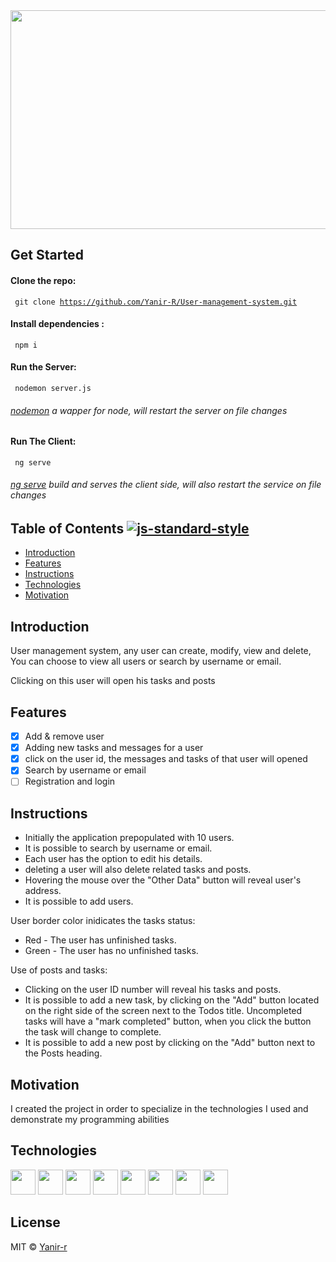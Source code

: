 <img src=https://www.kindpng.com/picc/m/237-2374954_smart-warehouse-management-system-technologies-logo-end-user.png width="900" height="350" />

## Get Started
 #### Clone the repo:
<code> git clone https://github.com/Yanir-R/User-management-system.git </code>
#### Install dependencies :
<code> npm i </code>
#### Run the Server:
<code> nodemon server.js </code>
###### [nodemon](https://www.npmjs.com/package/nodemon) a wapper for node, will restart the server on file changes
#### Run The Client:
<code> ng serve </code>
###### [ng serve](https://angular.io/cli/serve) build and serves the client side, will also restart the service on file changes

## Table of Contents [![js-standard-style](https://img.shields.io/badge/code%20style-standard-brightgreen.svg?style=flat)](https://github.com/feross/standard)

- [Introduction](#Introduction)
- [Features](#features)
- [Instructions](#Instructions)
- [Technologies](#Technologies)
- [Motivation](#Motivation)

## Introduction
User management system, any user can create, modify, view and delete,
You can choose to view all users or search by username or email.

Clicking on this user will open his tasks and posts

## Features
- [x] Add & remove user
- [x] Adding new tasks and messages for a user
- [x] click on the user id, the messages and tasks of that user will opened
- [x] Search by username or email
- [ ]  Registration and login 

## Instructions
- Initially the application prepopulated with 10 users.
- It is possible to search by username or email.
- Each user has the option to edit his details.
- deleting a user will also delete related tasks and posts.
- Hovering the mouse over the "Other Data" button will reveal user's address.
- It is possible to add users.

User border color inidicates the tasks status:
* Red - The user has unfinished tasks.
* Green - The user has no unfinished tasks.

Use of posts and tasks:

- Clicking on the user ID number will reveal his tasks and posts.
- It is possible to add a new task, by clicking on the "Add" button located on the right side of the screen next to the Todos title.
Uncompleted tasks will have a "mark completed" button, when you click the button the task will change to complete.
- It is possible to add a new post by clicking on the "Add" button next to the Posts heading.

## Motivation
I created the project in order to specialize in the technologies I used and demonstrate my programming abilities

## Technologies
[<img src=https://devicon.dev/devicon.git/icons/visualstudio/visualstudio-plain.svg width="40" height="40"/>](https://code.visualstudio.com/)
[<img src=https://devicon.dev/devicon.git/icons/angularjs/angularjs-original.svg width="40" height="40" />](https://angular.io/)
[<img src=https://devicon.dev/devicon.git/icons/html5/html5-original-wordmark.svg width="40" height="40" />](https://en.wikipedia.org/wiki/HTML5)
[<img src=https://devicon.dev/devicon.git/icons/css3/css3-original-wordmark.svg width="40" height="40" />](https://css-tricks.com/)
[<img src=https://devicon.dev/devicon.git/icons/javascript/javascript-plain.svg width="40" height="40" />](https://www.javascript.com/)
[<img src=https://devicon.dev/devicon.git/icons/typescript/typescript-plain.svg width="40" height="40" />](https://github.com/microsoft/TypeScript)
[<img src=https://devicon.dev/devicon.git/icons/mongodb/mongodb-original-wordmark.svg width="40" height="40" />](https://www.mongodb.com/)
[<img src=https://devicon.dev/devicon.git/icons/nodejs/nodejs-original-wordmark.svg width="40" height="40" />](https://nodejs.org/en/)

## License
MIT © [Yanir-r]()
